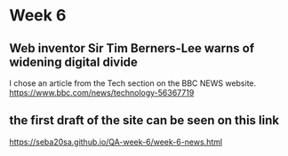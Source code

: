 # Week 6
## Web inventor Sir Tim Berners-Lee warns of widening digital divide
I chose an article from the Tech section on the BBC NEWS website.
https://www.bbc.com/news/technology-56367719
## the first draft of the site can be seen on this link 
https://seba20sa.github.io/QA-week-6/week-6-news.html